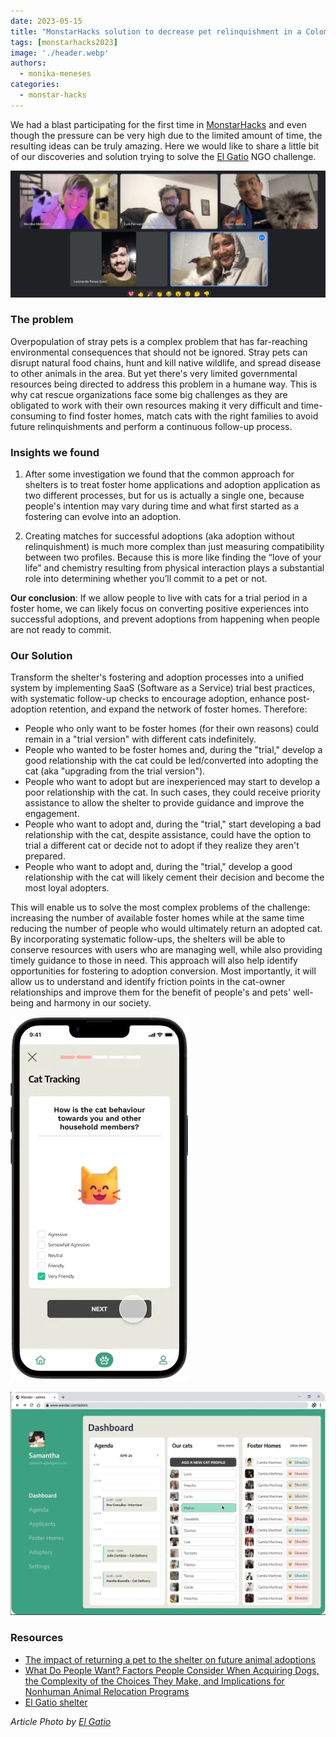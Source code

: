 ```yaml
---
date: 2023-05-15
title: "MonstarHacks solution to decrease pet relinquishment in a Colombian NGO shelter"
tags: [monstarhacks2023]
image: './header.webp'
authors:
  - monika-meneses
categories:
  - monstar-hacks
---
```


We had a blast participating for the first time in [MonstarHacks](https://www.linkedin.com/showcase/monstarhacks) and even though the pressure can be very high due to the limited amount of time, the resulting ideas can be truly amazing. Here we would like to share a little bit of our discoveries and solution trying to solve the [El Gatio](https://elgatio.org/) NGO challenge.

![Monstarlab colombian coders](chicharron-coders.webp)

### The problem

Overpopulation of stray pets is a complex problem that has far-reaching environmental consequences that should not be ignored. Stray pets can disrupt natural food chains, hunt and kill native wildlife, and spread disease to other animals in the area. But yet there's very limited governmental resources being directed to address this problem in a humane way. This is why cat rescue organizations face some big challenges as they are obligated to work with their own resources making it very difficult and time-consuming to find foster homes, match cats with the right families to avoid future relinquishments and perform a continuous follow-up process.

### Insights we found

1. After some investigation we found that the common approach for shelters is to treat foster home applications and adoption application as two different processes, but for us is actually a single one, because people's intention may vary during time and what first started as a fostering can evolve into an adoption.

2. Creating matches for successful adoptions (aka adoption without relinquishment) is much more complex than just measuring compatibility between two profiles. Because this is more like finding the “love of your life” and chemistry resulting from physical interaction plays a substantial role into determining whether you’ll commit to a pet or not.

**Our conclusion**: If we allow people to live with cats for a trial period in a foster home, we can likely focus on converting positive experiences into successful adoptions, and prevent adoptions from happening when people are not ready to commit.

### Our Solution
Transform the shelter's fostering and adoption processes into a unified system by implementing SaaS (Software as a Service) trial best practices, with systematic follow-up checks to encourage adoption, enhance post-adoption retention, and expand the network of foster homes. Therefore:

- People who only want to be foster homes (for their own reasons) could remain in a "trial version" with different cats indefinitely.
- People who wanted to be foster homes and, during the "trial," develop a good relationship with the cat could be led/converted into adopting the cat (aka "upgrading from the trial version").
- People who want to adopt but are inexperienced may start to develop a poor relationship with the cat. In such cases, they could receive priority assistance to allow the shelter to provide guidance and improve the engagement.
- People who want to adopt and, during the "trial," start developing a bad relationship with the cat, despite assistance, could have the option to trial a different cat or decide not to adopt if they realize they aren't prepared.
- People who want to adopt and, during the "trial," develop a good relationship with the cat will likely cement their decision and become the most loyal adopters.

This will enable us to solve the most complex problems of the challenge: increasing the number of available foster homes while at the same time reducing the number of people who would ultimately return an adopted cat. By incorporating systematic follow-ups, the shelters will be able to conserve resources with users who are managing well, while also providing timely guidance to those in need. This approach will also help identify opportunities for fostering to adoption conversion. Most importantly, it will allow us to understand and identify friction points in the cat-owner relationships and improve them for the benefit of people's and pets' well-being and harmony in our society.

![Applicant's app](app.webp)

![Shelter's backoffice](backoffice.webp)

### Resources

- [The impact of returning a pet to the shelter on future animal adoptions](https://www.nature.com/articles/s41598-022-05101-5)
- [What Do People Want? Factors People Consider When Acquiring Dogs, the Complexity of the Choices They Make, and Implications for Nonhuman Animal Relocation Programs](https://www.tandfonline.com/doi/abs/10.1080/10888705.2014.943836)
- [El Gatio shelter](https://elgatio.org/)

_Article Photo by [El Gatio](https://elgatio.org/)_

